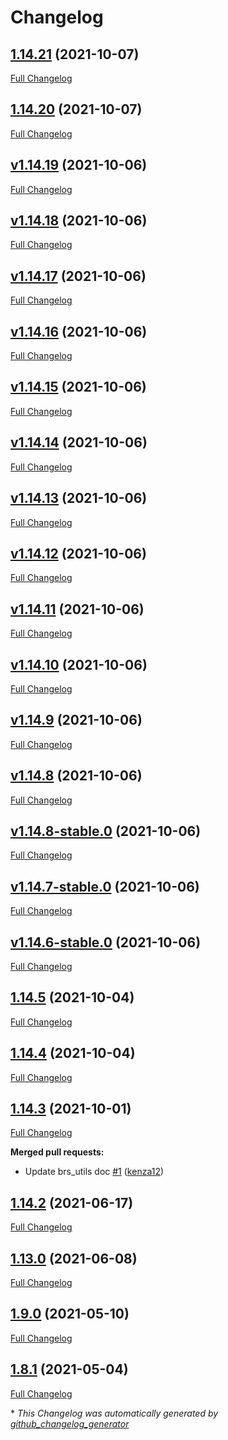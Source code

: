# Changelog

## [1.14.21](https://github.com/brsynth/brs-utils/tree/1.14.21) (2021-10-07)

[Full Changelog](https://github.com/brsynth/brs-utils/compare/1.14.20...1.14.21)

## [1.14.20](https://github.com/brsynth/brs-utils/tree/1.14.20) (2021-10-07)

[Full Changelog](https://github.com/brsynth/brs-utils/compare/v1.14.19...1.14.20)

## [v1.14.19](https://github.com/brsynth/brs-utils/tree/v1.14.19) (2021-10-06)

[Full Changelog](https://github.com/brsynth/brs-utils/compare/v1.14.18...v1.14.19)

## [v1.14.18](https://github.com/brsynth/brs-utils/tree/v1.14.18) (2021-10-06)

[Full Changelog](https://github.com/brsynth/brs-utils/compare/v1.14.17...v1.14.18)

## [v1.14.17](https://github.com/brsynth/brs-utils/tree/v1.14.17) (2021-10-06)

[Full Changelog](https://github.com/brsynth/brs-utils/compare/v1.14.16...v1.14.17)

## [v1.14.16](https://github.com/brsynth/brs-utils/tree/v1.14.16) (2021-10-06)

[Full Changelog](https://github.com/brsynth/brs-utils/compare/v1.14.15...v1.14.16)

## [v1.14.15](https://github.com/brsynth/brs-utils/tree/v1.14.15) (2021-10-06)

[Full Changelog](https://github.com/brsynth/brs-utils/compare/v1.14.14...v1.14.15)

## [v1.14.14](https://github.com/brsynth/brs-utils/tree/v1.14.14) (2021-10-06)

[Full Changelog](https://github.com/brsynth/brs-utils/compare/v1.14.13...v1.14.14)

## [v1.14.13](https://github.com/brsynth/brs-utils/tree/v1.14.13) (2021-10-06)

[Full Changelog](https://github.com/brsynth/brs-utils/compare/v1.14.12...v1.14.13)

## [v1.14.12](https://github.com/brsynth/brs-utils/tree/v1.14.12) (2021-10-06)

[Full Changelog](https://github.com/brsynth/brs-utils/compare/v1.14.11...v1.14.12)

## [v1.14.11](https://github.com/brsynth/brs-utils/tree/v1.14.11) (2021-10-06)

[Full Changelog](https://github.com/brsynth/brs-utils/compare/v1.14.10...v1.14.11)

## [v1.14.10](https://github.com/brsynth/brs-utils/tree/v1.14.10) (2021-10-06)

[Full Changelog](https://github.com/brsynth/brs-utils/compare/v1.14.9...v1.14.10)

## [v1.14.9](https://github.com/brsynth/brs-utils/tree/v1.14.9) (2021-10-06)

[Full Changelog](https://github.com/brsynth/brs-utils/compare/v1.14.8...v1.14.9)

## [v1.14.8](https://github.com/brsynth/brs-utils/tree/v1.14.8) (2021-10-06)

[Full Changelog](https://github.com/brsynth/brs-utils/compare/v1.14.8-stable.0...v1.14.8)

## [v1.14.8-stable.0](https://github.com/brsynth/brs-utils/tree/v1.14.8-stable.0) (2021-10-06)

[Full Changelog](https://github.com/brsynth/brs-utils/compare/v1.14.7-stable.0...v1.14.8-stable.0)

## [v1.14.7-stable.0](https://github.com/brsynth/brs-utils/tree/v1.14.7-stable.0) (2021-10-06)

[Full Changelog](https://github.com/brsynth/brs-utils/compare/v1.14.6-stable.0...v1.14.7-stable.0)

## [v1.14.6-stable.0](https://github.com/brsynth/brs-utils/tree/v1.14.6-stable.0) (2021-10-06)

[Full Changelog](https://github.com/brsynth/brs-utils/compare/1.14.5...v1.14.6-stable.0)

## [1.14.5](https://github.com/brsynth/brs-utils/tree/1.14.5) (2021-10-04)

[Full Changelog](https://github.com/brsynth/brs-utils/compare/1.14.4...1.14.5)

## [1.14.4](https://github.com/brsynth/brs-utils/tree/1.14.4) (2021-10-04)

[Full Changelog](https://github.com/brsynth/brs-utils/compare/1.14.3...1.14.4)

## [1.14.3](https://github.com/brsynth/brs-utils/tree/1.14.3) (2021-10-01)

[Full Changelog](https://github.com/brsynth/brs-utils/compare/1.14.2...1.14.3)

**Merged pull requests:**

- Update brs\_utils doc [\#1](https://github.com/brsynth/brs-utils/pull/1) ([kenza12](https://github.com/kenza12))

## [1.14.2](https://github.com/brsynth/brs-utils/tree/1.14.2) (2021-06-17)

[Full Changelog](https://github.com/brsynth/brs-utils/compare/1.13.0...1.14.2)

## [1.13.0](https://github.com/brsynth/brs-utils/tree/1.13.0) (2021-06-08)

[Full Changelog](https://github.com/brsynth/brs-utils/compare/1.9.0...1.13.0)

## [1.9.0](https://github.com/brsynth/brs-utils/tree/1.9.0) (2021-05-10)

[Full Changelog](https://github.com/brsynth/brs-utils/compare/1.8.1...1.9.0)

## [1.8.1](https://github.com/brsynth/brs-utils/tree/1.8.1) (2021-05-04)

[Full Changelog](https://github.com/brsynth/brs-utils/compare/ad0430281d41e9fdebdf4c82de5d38d9f32c8223...1.8.1)



\* *This Changelog was automatically generated by [github_changelog_generator](https://github.com/github-changelog-generator/github-changelog-generator)*
